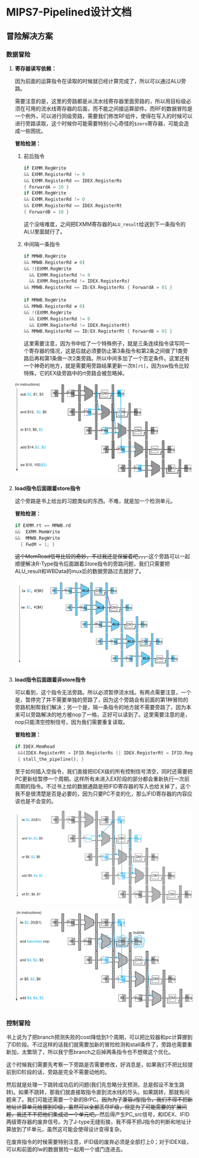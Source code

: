 # MIPS7-Pipelined设计文档

## 冒险解决方案

### 数据冒险

1. **寄存器读写依赖：**

   因为前面的运算指令在读取的时候就已经计算完成了，所以可以通过ALU旁路。

   需要注意的是，这里的旁路都是从流水线寄存器里面旁路的，所以用目标级必须在可用的流水线寄存器的后面，而不能之间接运算部件。而RF的数据冒险是一个例外，可以进行同级旁路，需要我们修改RF组件，使得在写入的时候可以进行旁路读取，这个时候你可能需要特别小心奇怪的`$zero`寄存器，可能会造成一些困扰。

   **冒险检测：**

   1. 前后指令

      ```rust
      if EXMM.RegWrite
      && EXMM.RegisterRd != 0
      && EXMM.RegisterRd == IDEX.RegisterRs
      { ForwardA = 10 }
      if EXMM.RegWrite
      && EXMM.RegisterRd != 0
      && EXMM.RegisterRd == IDEX.RegisterRt
      { ForwardB = 10 }
      ```

      这个没啥难度，之间把EXMM寄存器的`ALU_result`给送到下一条指令的ALU里面就行了。

   2. 中间隔一条指令

      ```rust
      if MMWB.RegWrite
      && MMWB.RegisterRd ≠ 0)
      && !(EXMM.RegWrite 
        && EXMM.RegisterRd != 0
        && EXMM.RegisterRd != IDEX.RegisterRs)
      && MMWB.RegisterRd == ID/EX.RegisterRs { ForwardA = 01 }
      
      if MMWB.RegWrite
      && MMWB.RegisterRd ≠ 0)
      && !(EXMM.RegWrite 
        && EXMM.RegisterRd != 0
        && EXMM.RegisterRd != IDEX.RegisterRt)
      && MMWB.RegisterRd == ID/EX.RegisterRt { ForwardB = 01 }
      ```

      这里需要注意，因为书中给了一个特殊例子，就是三条连续指令读写同一个寄存器的情况，这是后就必须要防止第3条指令和第2条之间做了1类旁路后再和第1条做一次2类旁路。所以中间多加了一个否定条件。这里还有一个神奇的地方，就是需要用旁路结果更新一次`R[rt]`，因为sw指令比较特殊，它的EX级旁路中的rt旁路会被忽略掉。

   ![image-20220130194631438](MIPS7-Pipelined设计文档.assets/image-20220130194631438.png)

2. **load指令后面跟着store指令**

   这个旁路是书上给出的习题类似的东西。不难，就是加一个检测单元。

   **冒险检测：**

   ```rust
   if EXMM.rt == MMWB.rd
   &&  EXMM.MemWrite
   &&  MMWB.RegWrite
     { FwdM = 1; }
   ```

   ~~这个MemRead信号比较的奇妙，不过我还是保留着吧，，，~~这个旁路可以一起顺便解决R-Type指令后面跟着Store指令的旁路问题，我们只需要把ALU_result和WBData的mux后的数据旁路过去就好了。

   ![image-20220130212059462](MIPS7-Pipelined设计文档.assets/image-20220130212059462.png)

3. **load指令后面跟着非store指令**

   可以看到，这个指令无法旁路。所以必须暂停流水线。有两点需要注意，一个是，暂停完了并不需要单独的旁路了，因为这个旁路会有前面的第1种冒险的旁路机制帮我们解决；另一个是，隔一条指令的地方就不需要旁路了，因为本来可以旁路解决的地方被nop了一格，正好可以读到了。这里需要注意的是，nop只能清空控制信号，因为我们需要重复读取。

   **冒险检测：**

   ```rust
   if IDEX.MemRead
    &&(IDEX.RegisterRt = IFID.RegisterRs || IDEX.RegisterRt = IFID.RegisterRt)
    { stall_the_pipeline(); }
   ```
   
   至于如何插入空指令，我们直接把IDEX级的所有控制信号清空，同时还需要把PC更新给暂停一个周期。这样所有未进入EX阶段的部分都会重新执行一次前周期的指令。不过书上给的数据通路是把IFID寄存器的写入也给关掉了，这个我不是很清楚是否是必要的，因为只要PC不变的化，那么IFID寄存器的内容应该也是不会变的。
   
   ![image-20220130210200632](MIPS7-Pipelined设计文档.assets/image-20220130210200632.png)
   
   ![image-20220130210439813](MIPS7-Pipelined设计文档.assets/image-20220130210439813.png)

### 控制冒险

书上说为了把branch预测失败的cost降低到1个周期，可以把比较器和pc计算挪到了ID阶段。不过这样的话我们就需要加新的冒险检测和stall条件了，旁路也需要重新加，太繁琐了，所以我宁愿branch之后掉两条指令也不想做这个优化。

这个时候我们需要先考察一下旁路是否需要修改，好消息是，如果我们不把比较提前到ID阶段的话，旁路是完全不需要动他的。

然后就是处理一下跳转成功后的问题(我们先忽略分支预测，总是假设不发生跳转)。如果不跳转，那我们就直接取指令直到流水线的尽头。如果跳转，那就有问题来了。我们可能还需要一个新的BrPC。~~因为为了兼容J型指令，我们不得不把新地址计算单元给挪到ID级，虽然可以全部丢尽IF级，但是为了可能需要的扩展问题，我还不不把他们集成进一个单元吧。~~然后得产生PC_src信号，和IDEX、IFID两级寄存器的废弃信号。为了J-type无缝衔接，我不得不把J指令的判断和地址计算放到了IF单元，虽然这可能会使得设计变得复杂。

在废弃指令的时候需要特别注意，IFID级的废弃必须是全部打上0；对于IDEX级，可以和前面的lw的数据冒险一起用一个或门连进去。


